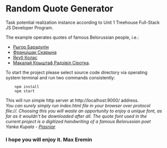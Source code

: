 # Random Quote Generator
Task potential realization instance according to Unit 1 Treehouse Full-Stack 
JS Developer Program. 

The example operates quotes of famous Belorussian people, i.e.:
* [Рыгор Барадулін](https://en.wikipedia.org/wiki/Ryhor_Baradulin)
* [Францішак Скарына](https://en.wikipedia.org/wiki/Francysk_Skaryna)
* [Якуб Колас](https://en.wikipedia.org/wiki/Yakub_Kolas)
* [Макалай Крыштаф Радзівіл Сіротка](https://en.wikipedia.org/wiki/Miko%C5%82aj_Krzysztof_%22the_Orphan%22_Radziwi%C5%82%C5%82).

To start the project please select source code directory via operating system terminal 
and run two commands  consistently:
```shell
    npm install
    npm start
```

This will run simple http server at http://localhost:9000/ address.  
*You can surely simply run index.html file in your browser over protocol file://.
Choosing this you will waste an opportunity to enjoy a unique font, as far as it wouldn't be downloaded after all.
The quote font used in the current project is a digitized handwriting of a famous Belorussian poet 
Yanka Kupala  - [Piasniar](http://piasniar.by/)*

### I hope you will enjoy it. Max Eremin